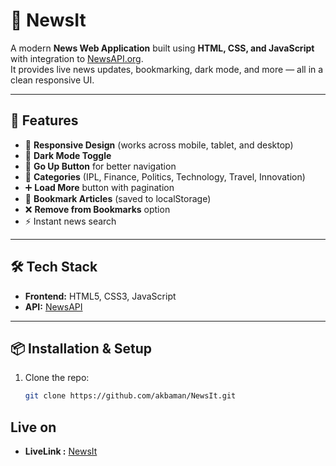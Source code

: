 # 📰 NewsIt

A modern **News Web Application** built using **HTML, CSS, and JavaScript** with integration to [NewsAPI.org](https://newsapi.org/).  
It provides live news updates, bookmarking, dark mode, and more — all in a clean responsive UI.

---

## 🚀 Features
- 📱 **Responsive Design** (works across mobile, tablet, and desktop)
- 🌙 **Dark Mode Toggle**
- 🔼 **Go Up Button** for better navigation
- 📂 **Categories** (IPL, Finance, Politics, Technology, Travel, Innovation)
- ➕ **Load More** button with pagination
- 🔖 **Bookmark Articles** (saved to localStorage)
- ❌ **Remove from Bookmarks** option
- ⚡ Instant news search

---

## 🛠️ Tech Stack
- **Frontend:** HTML5, CSS3, JavaScript 
- **API:** [NewsAPI](https://content.guardianapis.com)

---

## 📦 Installation & Setup
1. Clone the repo:
   ```bash
   git clone https://github.com/akbaman/NewsIt.git


## Live on 
- **LiveLink :** [NewsIt](https://akbaman.github.io/NewsIt/)